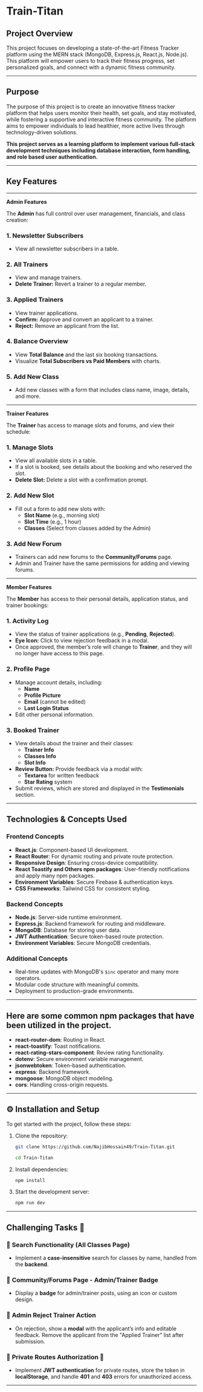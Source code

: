 # Train-Titan

## Project Overview
This project focuses on developing a state-of-the-art Fitness Tracker platform using the MERN stack (MongoDB, Express.js, React.js, Node.js). This platform will empower users to track their fitness progress, set personalized goals, and connect with a dynamic fitness community.

---


## Purpose
The purpose of this project is to create an innovative fitness tracker platform that helps users monitor their health, set goals, and stay motivated, while fostering a supportive and interactive fitness community. The platform aims to empower individuals to lead healthier, more active lives through technology-driven solutions.

**This project serves as a learning platform to implement various full-stack development techniques including database interaction, form handling, and role based user authentication.**

---

## Key Features
---

**Admin Features**

The **Admin** has full control over user management, financials, and class creation:

### 1. **Newsletter Subscribers**
   - View all newsletter subscribers in a table.

### 2. **All Trainers**
   - View and manage trainers.
   - **Delete Trainer:** Revert a trainer to a regular member.
   
### 3. **Applied Trainers**
   - View trainer applications.
   - **Confirm:** Approve and convert an applicant to a trainer.
   - **Reject:** Remove an applicant from the list.

### 4. **Balance Overview**
   - View **Total Balance** and the last six booking transactions.
   - Visualize **Total Subscribers vs Paid Members** with charts.

### 5. **Add New Class**
   - Add new classes with a form that includes class name, image, details, and more.

---
**Trainer Features**

The **Trainer** has access to manage slots and forums, and view their schedule:

### 1. **Manage Slots**
   - View all available slots in a table.
   - If a slot is booked, see details about the booking and who reserved the slot.
   - **Delete Slot:** Delete a slot with a confirmation prompt.
   
### 2. **Add New Slot**
   - Fill out a form to add new slots with:
     - **Slot Name** (e.g., morning slot)
     - **Slot Time** (e.g., 1 hour)
     - **Classes** (Select from classes added by the Admin)
     
   

### 3. **Add New Forum**
   - Trainers can add new forums to the **Community/Forums** page.
   - Admin and Trainer have the same permissions for adding and viewing forums.

---

**Member Features**

The **Member** has access to their personal details, application status, and trainer bookings:

### 1. **Activity Log**
   - View the status of trainer applications (e.g., **Pending**, **Rejected**).
   - **Eye Icon:** Click to view rejection feedback in a modal.
   - Once approved, the member’s role will change to **Trainer**, and they will no longer have access to this page.

### 2. **Profile Page**
   - Manage account details, including:
     - **Name**
     - **Profile Picture**
     - **Email** (cannot be edited)
     - **Last Login Status**
   - Edit other personal information.

### 3. **Booked Trainer**
   - View details about the trainer and their classes:
     - **Trainer Info**
     - **Classes Info**
     - **Slot Info**
   - **Review Button:** Provide feedback via a modal with:
     - **Textarea** for written feedback
     - **Star Rating** system
   - Submit reviews, which are stored and displayed in the **Testimonials** section.



---

## Technologies & Concepts Used

### Frontend Concepts
- **React.js**: Component-based UI development.
- **React Router**: For dynamic routing and private route protection.
- **Responsive Design**: Ensuring cross-device compatibility.
- **React Toastify and Others npm packages**: User-friendly notifications and apply many npm packages.
- **Environment Variables**: Secure Firebase & authentication keys.
- **CSS Frameworks**: Tailwind CSS for consistent styling.

### Backend Concepts
- **Node.js**: Server-side runtime environment.
- **Express.js**: Backend framework for routing and middleware.
- **MongoDB**: Database for storing user data.
- **JWT Authentication**: Secure token-based route protection.
- **Environment Variables**: Secure MongoDB credentials.

### Additional Concepts
- Real-time updates with MongoDB's `$inc` operator and many more operators.
- Modular code structure with meaningful commits.
- Deployment to production-grade environments.

---

## Here are some common npm packages that have been utilized in the project.
- **react-router-dom**: Routing in React.
- **react-toastify**: Toast notifications.
- **react-rating-stars-component**: Review rating functionality.
- **dotenv**: Secure environment variable management.
- **jsonwebtoken**: Token-based authentication.
- **express**: Backend framework.
- **mongoose**: MongoDB object modeling.
- **cors**: Handling cross-origin requests.

---

## ⚙️ Installation and Setup

To get started with the project, follow these steps:

1. Clone the repository:
   ```bash
   git clone https://github.com/NajibHossain49/Train-Titan.git

   cd Train-Titan
   
   ```

2. Install dependencies:
   ```bash
   npm install
   ```

3. Start the development server:
   ```bash
   npm run dev
   ```

---



## Challenging Tasks 🎁

### 🚀 **Search Functionality (All Classes Page)**
   - Implement a **case-insensitive** search for classes by name, handled from the **backend**.

### 🚀 **Community/Forums Page - Admin/Trainer Badge**
   - Display a **badge** for admin/trainer posts, using an icon or custom design.

### 🚀 **Admin Reject Trainer Action**
   - On rejection, show a **modal** with the applicant’s info and editable feedback. Remove the applicant from the "Applied Trainer" list after submission.

### 🚀 **Private Routes Authorization 🔐**
   - Implement **JWT authentication** for private routes, store the token in **localStorage**, and handle **401** and **403** errors for unauthorized access.


---


